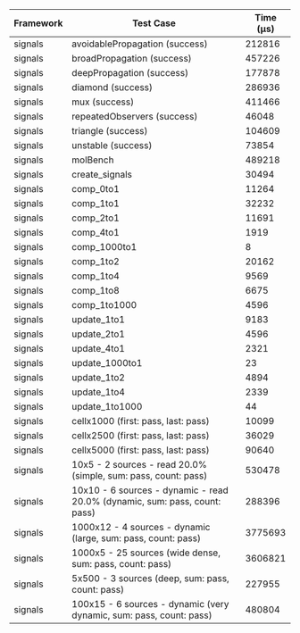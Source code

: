 | Framework | Test Case | Time (μs) |
| --- | --- | --- |
| signals | avoidablePropagation (success) | 212816 |
| signals | broadPropagation (success) | 457226 |
| signals | deepPropagation (success) | 177878 |
| signals | diamond (success) | 286936 |
| signals | mux (success) | 411466 |
| signals | repeatedObservers (success) | 46048 |
| signals | triangle (success) | 104609 |
| signals | unstable (success) | 73854 |
| signals | molBench | 489218 |
| signals | create_signals | 30494 |
| signals | comp_0to1 | 11264 |
| signals | comp_1to1 | 32232 |
| signals | comp_2to1 | 11691 |
| signals | comp_4to1 | 1919 |
| signals | comp_1000to1 | 8 |
| signals | comp_1to2 | 20162 |
| signals | comp_1to4 | 9569 |
| signals | comp_1to8 | 6675 |
| signals | comp_1to1000 | 4596 |
| signals | update_1to1 | 9183 |
| signals | update_2to1 | 4596 |
| signals | update_4to1 | 2321 |
| signals | update_1000to1 | 23 |
| signals | update_1to2 | 4894 |
| signals | update_1to4 | 2339 |
| signals | update_1to1000 | 44 |
| signals | cellx1000 (first: pass, last: pass) | 10099 |
| signals | cellx2500 (first: pass, last: pass) | 36029 |
| signals | cellx5000 (first: pass, last: pass) | 90640 |
| signals | 10x5 - 2 sources - read 20.0% (simple, sum: pass, count: pass) | 530478 |
| signals | 10x10 - 6 sources - dynamic - read 20.0% (dynamic, sum: pass, count: pass) | 288396 |
| signals | 1000x12 - 4 sources - dynamic (large, sum: pass, count: pass) | 3775693 |
| signals | 1000x5 - 25 sources (wide dense, sum: pass, count: pass) | 3606821 |
| signals | 5x500 - 3 sources (deep, sum: pass, count: pass) | 227955 |
| signals | 100x15 - 6 sources - dynamic (very dynamic, sum: pass, count: pass) | 480804 |
